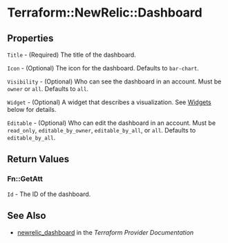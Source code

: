 # Terraform::NewRelic::Dashboard



## Properties

`Title` - (Required) The title of the dashboard.

`Icon` - (Optional) The icon for the dashboard.  Defaults to `bar-chart`.

`Visibility` - (Optional) Who can see the dashboard in an account. Must be `owner` or `all`. Defaults to `all`.

`Widget` - (Optional) A widget that describes a visualization. See [Widgets](#widgets) below for details.

`Editable` - (Optional) Who can edit the dashboard in an account. Must be `read_only`, `editable_by_owner`, `editable_by_all`, or `all`. Defaults to `editable_by_all`.


## Return Values

### Fn::GetAtt

`Id` - The ID of the dashboard.

## See Also

* [newrelic_dashboard](https://www.terraform.io/docs/providers/newrelic/r/dashboard.html) in the _Terraform Provider Documentation_